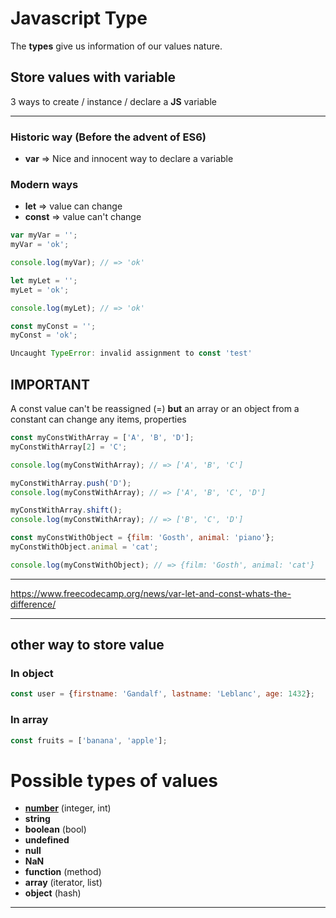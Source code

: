 # Javascript Type

The **types** give us information of our values nature.

## Store values with variable
3 ways to create / instance / declare a **JS** variable

---
### Historic way (Before the advent of ES6)
* **var** => Nice and innocent way to declare a variable

### Modern ways
* **let** => value can change
* **const** => value can't change


```js
var myVar = '';
myVar = 'ok';

console.log(myVar); // => 'ok'
```

```js
let myLet = '';
myLet = 'ok';

console.log(myLet); // => 'ok'
```

```js
const myConst = '';
myConst = 'ok';

Uncaught TypeError: invalid assignment to const 'test'
```

## IMPORTANT
A const value can't be reassigned (=) **but** an array or an object from a constant can change any items, properties

```js
const myConstWithArray = ['A', 'B', 'D'];
myConstWithArray[2] = 'C';

console.log(myConstWithArray); // => ['A', 'B', 'C']

myConstWithArray.push('D');
console.log(myConstWithArray); // => ['A', 'B', 'C', 'D']

myConstWithArray.shift();
console.log(myConstWithArray); // => ['B', 'C', 'D']
```
```js
const myConstWithObject = {film: 'Gosth', animal: 'piano'};
myConstWithObject.animal = 'cat';

console.log(myConstWithObject); // => {film: 'Gosth', animal: 'cat'}
```

---
https://www.freecodecamp.org/news/var-let-and-const-whats-the-difference/

---


## other way to store value

### In object

```js
const user = {firstname: 'Gandalf', lastname: 'Leblanc', age: 1432};
```

### In array

```js
const fruits = ['banana', 'apple'];
```

# Possible types of values

* **[number](https://github.com/Jeff1377/js-learning/tree/main/js-types/number.md)** (integer, int)
* **string**
* **boolean** (bool)
* **undefined**
* **null**
* **NaN**
* **function** (method)
* **array** (iterator, list)
* **object** (hash)

---
